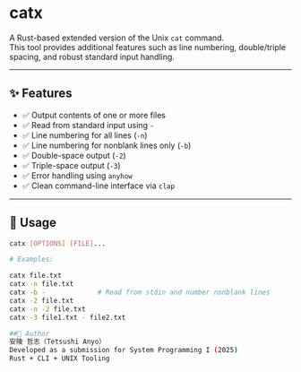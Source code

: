 # catx

A Rust-based extended version of the Unix `cat` command.  
This tool provides additional features such as line numbering, double/triple spacing, and robust standard input handling.

---

## ✨ Features

- ✅ Output contents of one or more files
- ✅ Read from standard input using `-`
- ✅ Line numbering for all lines (`-n`)
- ✅ Line numbering for nonblank lines only (`-b`)
- ✅ Double-space output (`-2`)
- ✅ Triple-space output (`-3`)
- ✅ Error handling using `anyhow`
- ✅ Clean command-line interface via `clap`

---

## 🚀 Usage

```bash
catx [OPTIONS] [FILE]...

# Examples:

catx file.txt
catx -n file.txt
catx -b -             # Read from stdin and number nonblank lines
catx -2 file.txt
catx -n -2 file.txt
catx -3 file1.txt - file2.txt

##👤 Author
安陵 哲志（Tetsushi Anyo）
Developed as a submission for System Programming I (2025)
Rust + CLI + UNIX Tooling
